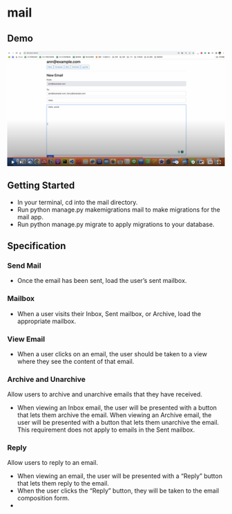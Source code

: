 # mail
## Demo
[![Demo](https://github.com/jim37500/mail/blob/main/mail%20demo.png)](https://www.youtube.com/watch?v=1-SeFGoOd8c&t=1s)

## Getting Started
- In your terminal, cd into the mail directory.
- Run python manage.py makemigrations mail to make migrations for the mail app.
- Run python manage.py migrate to apply migrations to your database.

## Specification
### Send Mail 
- Once the email has been sent, load the user’s sent mailbox.

### Mailbox
- When a user visits their Inbox, Sent mailbox, or Archive, load the appropriate mailbox.

### View Email
- When a user clicks on an email, the user should be taken to a view where they see the content of that email.

### Archive and Unarchive
Allow users to archive and unarchive emails that they have received.
- When viewing an Inbox email, the user will be presented with a button that lets them archive the email. When viewing an Archive email, the user will be presented with a button that lets them unarchive the email. This requirement does not apply to emails in the Sent mailbox.

### Reply 
Allow users to reply to an email.
- When viewing an email, the user will be presented with a “Reply” button that lets them reply to the email.
- When the user clicks the “Reply” button, they will be taken to the email composition form.
- 




